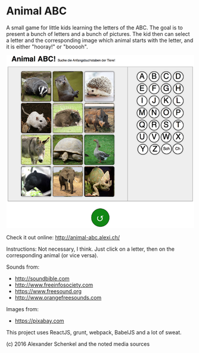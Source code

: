 Animal ABC
===========

A small game for little kids learning the letters of the ABC. The goal is to present
a bunch of letters and a bunch of pictures. The kid then can select a letter and the corresponding
image which animal starts with the letter, and it is either "hooray!" or "booooh".

![Screenshot](screen1.png)

Check it out online: http://animal-abc.alexi.ch/

Instructions: Not necessary, I think. Just click on a letter, then on the corresponding animal (or vice versa).

Sounds from:
  - http://soundbible.com
  - http://www.freeinfosociety.com
  - https://www.freesound.org
  - http://www.orangefreesounds.com

Images from:
  - https://pixabay.com


This project uses ReactJS, grunt, webpack, BabelJS and a lot of sweat.

(c) 2016 Alexander Schenkel and the noted media sources
